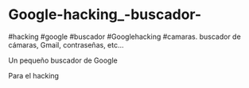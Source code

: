 # Google-hacking_-buscador-
#hacking #google #buscador #Googlehacking #camaras. buscador de cámaras, Gmail, contraseñas, etc... 



Un pequeño buscador de Google

Para el hacking
